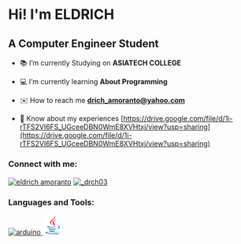 <h1 align="left">Hi! I'm ELDRICH</h1>
<h2 align="left">A Computer Engineer Student</h2>

- 📚 I’m currently Studying on **ASIATECH COLLEGE**

- 💻 I’m currently learning **About Programming**

- ✉️ How to reach me **drich_amoranto@yahoo.com**

- 📄 Know about my experiences [https://drive.google.com/file/d/1i-rTFS2Vl6FS_UGceeDBN0WmE8XVHtxj/view?usp=sharing](https://drive.google.com/file/d/1i-rTFS2Vl6FS_UGceeDBN0WmE8XVHtxj/view?usp=sharing)

<h3 align="left">Connect with me:</h3>
<p align="left">
<a href="https://fb.com/eldrich amoranto" target="blank"><img align="center" src="https://raw.githubusercontent.com/rahuldkjain/github-profile-readme-generator/master/src/images/icons/Social/facebook.svg" alt="eldrich amoranto" height="30" width="40" /></a>
<a href="https://instagram.com/_drch03" target="blank"><img align="center" src="https://raw.githubusercontent.com/rahuldkjain/github-profile-readme-generator/master/src/images/icons/Social/instagram.svg" alt="_drch03" height="30" width="40" /></a>
</p>

<h3 align="left">Languages and Tools:</h3>
<p align="left"> <a href="https://www.arduino.cc/" target="_blank" rel="noreferrer"> <img src="https://cdn.worldvectorlogo.com/logos/arduino-1.svg" alt="arduino" width="40" height="40"/> </a> <a href="https://www.java.com" target="_blank" rel="noreferrer"> <img src="https://raw.githubusercontent.com/devicons/devicon/master/icons/java/java-original.svg" alt="java" width="40" height="40"/> </a> </p>
